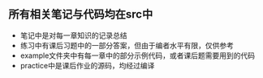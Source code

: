 ## 所有相关笔记与代码均在src中
* 笔记中是对每一章知识的记录总结
* 练习中有课后习题中的一部分答案，但由于编者水平有限，仅供参考
* example文件夹中有每一章中的部分示例代码，或者课后题需要用到的代码
* practice中是课后作业的源码，均经过编译